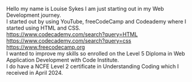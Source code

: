 Hello my name is Louise Sykes I am just starting out in my Web Development journey.</br> 
I started out by using YouTube, freeCodeCamp and Codeademy where I started using HTML and CSS.</br> 
https://www.codecademy.com/search?query=HTML</br>
https://www.codecademy.com/search?query=css</br>
https://www.freecodecamp.org</br>
I wanted to improve my skills so enrolled on the Level 5 Diploma in Web Application Development with Code Institute.</br>
I do have a NCFE Level 2 certificate in Understanding Coding which I received in April 2024.</br> 
